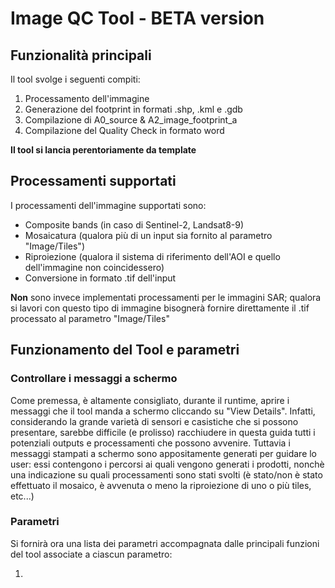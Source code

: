 # Image QC Tool - BETA version

## Funzionalità principali 

Il tool svolge i seguenti compiti:

1) Processamento dell'immagine
2) Generazione del footprint in formati .shp, .kml e .gdb
3) Compilazione di A0_source & A2_image_footprint_a
4) Compilazione del Quality Check in formato word

**Il tool si lancia perentoriamente da template**

## Processamenti supportati

I processamenti dell'immagine supportati sono: 

- Composite bands (in caso di Sentinel-2, Landsat8-9)
- Mosaicatura (qualora più di un input sia fornito al parametro "Image/Tiles")
- Riproiezione (qualora il sistema di riferimento dell'AOI e quello dell'immagine non coincidessero)
- Conversione in formato .tif dell'input

**Non** sono invece implementati processamenti per le immagini SAR; qualora si lavori con questo tipo di immagine bisognerà fornire direttamente il .tif processato al parametro "Image/Tiles"

## Funzionamento del Tool e parametri

### Controllare i messaggi a schermo

Come premessa, è altamente consigliato, durante il runtime, aprire i messaggi che il tool manda a schermo cliccando su "View Details". Infatti, considerando la grande varietà di sensori e casistiche che si possono presentare, sarebbe difficile (e prolisso) racchiudere in questa guida tutti i potenziali outputs e processamenti che possono avvenire. Tuttavia i messaggi stampati a schermo sono appositamente generati per guidare lo user: essi contengono i percorsi ai quali vengono generati i prodotti, nonchè una indicazione su quali processamenti sono stati svolti (è stato/non è stato effettuato il mosaico, è avvenuta o meno la riproiezione di uno o più tiles, etc...)

### Parametri

Si fornirà ora una lista dei parametri accompagnata dalle principali funzioni del tool associate a ciascun parametro:

1) 

